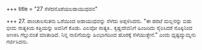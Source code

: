 +++
title = "27 ಸೆಳೆದನೊರೆಯಲಡಾಯುಧವನ"

+++
27. ಪಾಂಚಾಲಸುತನು ಒರೆಯಿಂದ ಅಡಾಯುಧವನ್ನು ಸೆಳೆದು ಅಪ್ಪಳಿಸಿದನು. "ಈ ಹರಟೆ ಮಲ್ಲನನ್ನು ಬಿಡು ಭೀಮ ಸಾತ್ಯಕಿಯ ಕತ್ತಿಯನ್ನು ಅವನಿಗೆ ಕೊಡು. ಎಲವೋ ಸಾತ್ಯಕಿ.. ಕೃಷ್ಣದೇವನಿಗೆ ಹಿಂಜರಿದು ಸೈರಿಸಿದರೆ ಸೊಕ್ಕಿನಿಂದ ಅಣಕಿಸಿ ಗೆಲ್ಲುವಂತೆ ಮಾತಾಡಿದೆ. ನಿನ್ನ ನಾಲಿಗೆಯನ್ನು ಹಿಂಭಾಗದಿಂದ ಹೊರಕ್ಕೆ ಸೆಳೆಯುತ್ತೇನೆ." ಎಂದು  ಧೃಷ್ಟದ್ಯುಮ್ನನು ಗರ್ಜಿಸಿದನು.